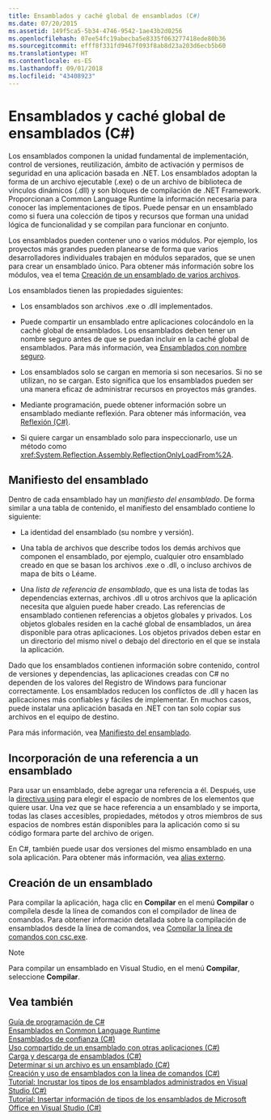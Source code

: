 ```yaml
---
title: Ensamblados y caché global de ensamblados (C#)
ms.date: 07/20/2015
ms.assetid: 149f5ca5-5b34-4746-9542-1ae43b2d0256
ms.openlocfilehash: 07ee54fc19abecba5e8335f063277418ede80b36
ms.sourcegitcommit: efff8f331fd9467f093f8ab8d23a203d6ecb5b60
ms.translationtype: HT
ms.contentlocale: es-ES
ms.lasthandoff: 09/01/2018
ms.locfileid: "43408923"
---
```

# <a name="assemblies-and-the-global-assembly-cache-c"></a>Ensamblados y caché global de ensamblados (C#)
Los ensamblados componen la unidad fundamental de implementación, control de versiones, reutilización, ámbito de activación y permisos de seguridad en una aplicación basada en .NET. Los ensamblados adoptan la forma de un archivo ejecutable (.exe) o de un archivo de biblioteca de vínculos dinámicos (.dll) y son bloques de compilación de .NET Framework. Proporcionan a Common Language Runtime la información necesaria para conocer las implementaciones de tipos. Puede pensar en un ensamblado como si fuera una colección de tipos y recursos que forman una unidad lógica de funcionalidad y se compilan para funcionar en conjunto.  
  
 Los ensamblados pueden contener uno o varios módulos. Por ejemplo, los proyectos más grandes pueden planearse de forma que varios desarrolladores individuales trabajen en módulos separados, que se unen para crear un ensamblado único. Para obtener más información sobre los módulos, vea el tema [Creación de un ensamblado de varios archivos](../../../../../docs/framework/app-domains/how-to-build-a-multifile-assembly.md).  
  
 Los ensamblados tienen las propiedades siguientes:  
  
-   Los ensamblados son archivos .exe o .dll implementados.  
  
-   Puede compartir un ensamblado entre aplicaciones colocándolo en la caché global de ensamblados. Los ensamblados deben tener un nombre seguro antes de que se puedan incluir en la caché global de ensamblados. Para más información, vea [Ensamblados con nombre seguro](../../../../../docs/framework/app-domains/strong-named-assemblies.md).  
  
-   Los ensamblados solo se cargan en memoria si son necesarios. Si no se utilizan, no se cargan. Esto significa que los ensamblados pueden ser una manera eficaz de administrar recursos en proyectos más grandes.  
  
-   Mediante programación, puede obtener información sobre un ensamblado mediante reflexión. Para obtener más información, vea [Reflexión (C#)](../../../../csharp/programming-guide/concepts/reflection.md).  
  
-   Si quiere cargar un ensamblado solo para inspeccionarlo, use un método como <xref:System.Reflection.Assembly.ReflectionOnlyLoadFrom%2A>.  
  
## <a name="assembly-manifest"></a>Manifiesto del ensamblado  
 Dentro de cada ensamblado hay un *manifiesto del ensamblado*. De forma similar a una tabla de contenido, el manifiesto del ensamblado contiene lo siguiente:  
  
-   La identidad del ensamblado (su nombre y versión).  
  
-   Una tabla de archivos que describe todos los demás archivos que componen el ensamblado, por ejemplo, cualquier otro ensamblado creado en que se basan los archivos .exe o .dll, o incluso archivos de mapa de bits o Léame.  
  
-   Una *lista de referencia de ensamblado*, que es una lista de todas las dependencias externas, archivos .dll u otros archivos que la aplicación necesita que alguien puede haber creado. Las referencias de ensamblado contienen referencias a objetos globales y privados. Los objetos globales residen en la caché global de ensamblados, un área disponible para otras aplicaciones. Los objetos privados deben estar en un directorio del mismo nivel o debajo del directorio en el que se instala la aplicación.  
  
 Dado que los ensamblados contienen información sobre contenido, control de versiones y dependencias, las aplicaciones creadas con C# no dependen de los valores del Registro de Windows para funcionar correctamente. Los ensamblados reducen los conflictos de .dll y hacen las aplicaciones más confiables y fáciles de implementar. En muchos casos, puede instalar una aplicación basada en .NET con tan solo copiar sus archivos en el equipo de destino.  
  
 Para más información, vea [Manifiesto del ensamblado](../../../../../docs/framework/app-domains/assembly-manifest.md).  
  
## <a name="adding-a-reference-to-an-assembly"></a>Incorporación de una referencia a un ensamblado  
 Para usar un ensamblado, debe agregar una referencia a él. Después, use la [directiva using](../../../../csharp/language-reference/keywords/using-directive.md) para elegir el espacio de nombres de los elementos que quiere usar. Una vez que se hace referencia a un ensamblado y se importa, todas las clases accesibles, propiedades, métodos y otros miembros de sus espacios de nombres están disponibles para la aplicación como si su código formara parte del archivo de origen.  
  
 En C#, también puede usar dos versiones del mismo ensamblado en una sola aplicación. Para obtener más información, vea [alias externo](../../../../csharp/language-reference/keywords/extern-alias.md).  
  
## <a name="creating-an-assembly"></a>Creación de un ensamblado  
 Para compilar la aplicación, haga clic en **Compilar** en el menú **Compilar** o compílela desde la línea de comandos con el compilador de línea de comandos. Para obtener información detallada sobre la compilación de ensamblados desde la línea de comandos, vea [Compilar la línea de comandos con csc.exe](../../../../csharp/language-reference/compiler-options/command-line-building-with-csc-exe.md).  
  
> [!NOTE]
>  Para compilar un ensamblado en Visual Studio, en el menú **Compilar**, seleccione **Compilar**.  
  
## <a name="see-also"></a>Vea también  
 [Guía de programación de C#](../../../../csharp/programming-guide/index.md)  
 [Ensamblados en Common Language Runtime](../../../../../docs/framework/app-domains/assemblies-in-the-common-language-runtime.md)  
 [Ensamblados de confianza (C#)](friend-assemblies.md)  
 [Uso compartido de un ensamblado con otras aplicaciones (C#)](how-to-share-an-assembly-with-other-applications.md)  
 [Carga y descarga de ensamblados (C#)](how-to-load-and-unload-assemblies.md)  
 [Determinar si un archivo es un ensamblado (C#)](how-to-determine-if-a-file-is-an-assembly.md)  
 [Creación y uso de ensamblados con la línea de comandos (C#)](how-to-create-and-use-assemblies-using-the-command-line.md)  
 [Tutorial: Incrustar los tipos de los ensamblados administrados en Visual Studio (C#)](walkthrough-embedding-types-from-managed-assemblies-in-visual-studio.md)  
 [Tutorial: Insertar información de tipos de los ensamblados de Microsoft Office en Visual Studio (C#)](walkthrough-embedding-type-information-from-microsoft-office-assemblies.md)
